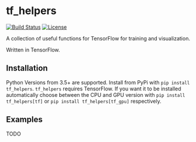# tf_helpers
[![Build Status](https://travis-ci.com/ltriess/tf_helpers.svg?branch=master)](https://travis-ci.org/ltriess/tf_helpers)
[![License](https://img.shields.io/pypi/l/tf_helpers)](https://pypi.org/project/tf_helpers/)

A collection of useful functions for TensorFlow for training and visualization.

Written in TensorFlow.

## Installation
Python Versions from 3.5+ are supported.
Install from PyPi with `pip install tf_helpers`.
`tf_helpers` requires TensorFlow.
If you want it to be installed automatically choose between the CPU and GPU version 
with `pip install tf_helpers[tf]` or `pip install tf_helpers[tf_gpu]` respectively.

## Examples
TODO
